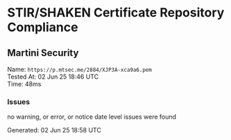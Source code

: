 # STIR/SHAKEN Certificate Repository Compliance

## Martini Security

Name: `https://p.mtsec.me/2884/XJP3A-xca9a6.pem`\
Tested At: 02 Jun 25 18:46 UTC\
Time: 48ms

### Issues

no warning, or error, or notice date level issues were found

Generated: 02 Jun 25 18:58 UTC